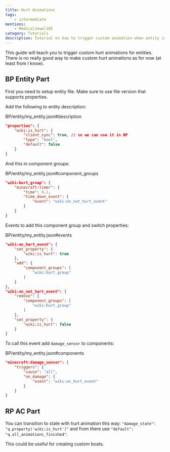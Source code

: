 ```yaml
---
title: Hurt Animations
tags:
    - intermediate
mentions:
    - MedicalJewel105
category: Tutorials
description: Tutorial on how to trigger custom animation when entity is hurt.
---
```


This guide will teach you to trigger custom hurt animations for entities.
There is no really good way to make custom hurt animations as for now (at least from I know).

## BP Entity Part

First you need to setup entity file. Make sure to use file version that supports properties.

Add the following to entity description:

<CodeHeader>BP/entity/my_entity.json#description</CodeHeader>

```json
"properties": {
    "wiki:is_hurt": {
        "client_sync": true, // so we can use it in RP
        "type": "bool",
        "default": false
    }
}
```

And this in component groups:

<CodeHeader>BP/entity/my_entity.json#component_groups</CodeHeader>

```json
"wiki:hurt_group": {
    "minecraft:timer": {
        "time": 0.1,
        "time_down_event": {
            "event": "wiki:on_not_hurt_event"
        }
    }
}
```

Events to add this component group and switch properties:

<CodeHeader>BP/entity/my_entity.json#events</CodeHeader>

```json
"wiki:on_hurt_event": {
    "set_property": {
        "wiki:is_hurt": true
    },
    "add": {
        "component_groups": [
            "wiki:hurt_group"
        ]
    }
},
"wiki:on_not_hurt_event": {
    "remove": {
        "component_groups": [
            "wiki:hurt_group"
        ]
    },
    "set_property": {
        "wiki:is_hurt": false
    }
}
```

To call this event add `damage_sensor` to components:

<CodeHeader>BP/entity/my_entity.json#components</CodeHeader>

```json
"minecraft:damage_sensor": {
    "triggers": {
        "cause": "all",
        "on_damage": {
            "event": "wiki:on_hurt_event"
        }
    }
}
```

## RP AC Part

You can transition to state with hurt animation this way: `"damage_state": "q.property('wiki:is_hurt')"` and from there use `"default": "q.all_animations_finished"`.

This could be useful for creating custom boats.
